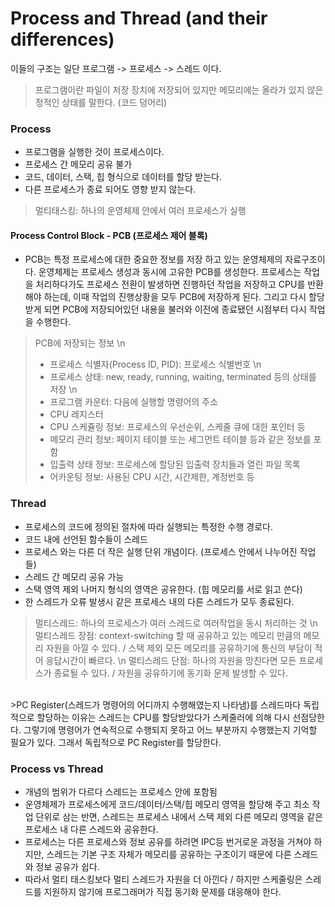 # Process and Thread (and their differences)

이들의 구조는 일단 프로그램 -> 프로세스 -> 스레드 이다.
> 프로그램이란 파일이 저장 장치에 저장되어 있지만 메모리에는 올라가 있지 않은 정적인 상태를 말한다. (코드 덩어리)

### Process

- 프로그램을 실행한 것이 프로세스이다.
- 프로세스 간 메모리 공유 불가
- 코드, 데이터, 스택, 힙 형식으로 데이터를 할당 받는다.
- 다른 프로세스가 종료 되어도 영향 받지 않는다.
>멀티태스킹: 하나의 운영체제 안에서 여러 프로세스가 실행

#### Process Control Block - PCB (프로세스 제어 블록)

- PCB는 특정 프로세스에 대한 중요한 정보를 저장 하고 있는 운영체제의 자료구조이다. 운영체제는 프로세스 생성과 동시에 고유한 PCB를 생성한다. 프로세스는 작업을 처리하다가도 프로세스 전환이 발생하면 진행하던 작업을 저장하고 CPU를 반환해야 하는데, 이때 작업의 진행상황을 모두 PCB에 저장하게 된다. 그리고 다시 할당받게 되면 PCB에 저장되어있던 내용을 불러와 이전에 종료됐던 시점부터 다시 작업을 수행한다.

>PCB에 저장되는 정보 \n
> - 프로세스 식별자(Process ID, PID): 프로세스 식별번호 \n
> - 프로세스 상태: new, ready, running, waiting, terminated 등의 상태를 저장 \n
> - 프로그램 카운터: 다음에 실행할 명령어의 주소
> - CPU 레지스터
> - CPU 스케쥴링 정보: 프로세스의 우선순위, 스케줄 큐에 대한 포인터 등
> - 메모리 관리 정보: 페이지 테이블 또는 세그먼트 테이블 등과 같은 정보를 포함
> - 입출력 상태 정보: 프로세스에 할당된 입출력 장치들과 열린 파일 목록
> - 어카운팅 정보: 사용된 CPU 시간, 시간제한, 계정번호 등

### Thread

- 프로세스의 코드에 정의된 절차에 따라 실행되는 특정한 수행 경로다.
- 코드 내에 선언된 함수들이 스레드
- 프로세스 와는 다른 더 작은 실행 단위 개념이다. (프로세스 안에서 나누어진 작업들)
- 스레드 간 메모리 공유 가능
- 스택 영역 제외 나머지 형식의 영역은 공유한다. (힙 메모리를 서로 읽고 쓴다)
- 한 스레드가 오류 발생시 같은 프로세스 내의 다른 스레드가 모두 종료된다.

>멀티스레드: 하나의 프로세스가 여러 스레드로 여러작업을 동시 처리하는 것 \n
>멀티스레드 장점: context-switching 할 때 공유하고 있는 메모리 만큼의 메모리 자원을 아낄 수 있다. / 스택 제외 모든 메모리를 공유하기에 통신의 부담이 적어 응답시간이 빠르다. \n
>멀티스레드 단점: 하나의 자원을 망친다면 모든 프로세스가 종료될 수 있다. / 자원을 공유하기에 동기화 문제 발생할 수 있다.
</br>
>PC Register(스레드가 명령어의 어디까지 수행해였는지 나타냄)를 스레드마다 독립적으로 할당하는 이유는 스레드는 CPU를 할당받았다가 스케줄러에 의해 다시 선점당한다. 그렇기에 명령어가 연속적으로 수행되지 못하고 어느 부분까지 수행했는지 기억할 필요가 있다. 그래서 독립적으로 PC Register를 할당한다.

### Process vs Thread

- 개념의 범위가 다르다 스레드는 프로세스 안에 포함됨
- 운영체제가 프로세스에게 코드/데이터/스택/힙 메모리 영역을 할당해 주고 최소 작업 단위로 삼는 반면, 스레드는 프로세스 내에서 스택 제외 다른 메모리 영역을 같은 프로세스 내 다른 스레드와 공유한다.
- 프로세스는 다른 프로세스와 정보 공유를 하려면 IPC등 번거로운 과정을 거쳐야 하지만, 스레드는 기본 구조 자체가 메모리를 공유하는 구조이기 때문에 다른 스레드와 정보 공유가 쉽다.
- 따라서 멀티 태스킹보다 멀티 스레드가 자원을 더 아낀다 / 하지만 스케줄링은 스레드를 지원하지 않기에 프로그래머가 직접 동기화 문제를 대응해야 한다.
